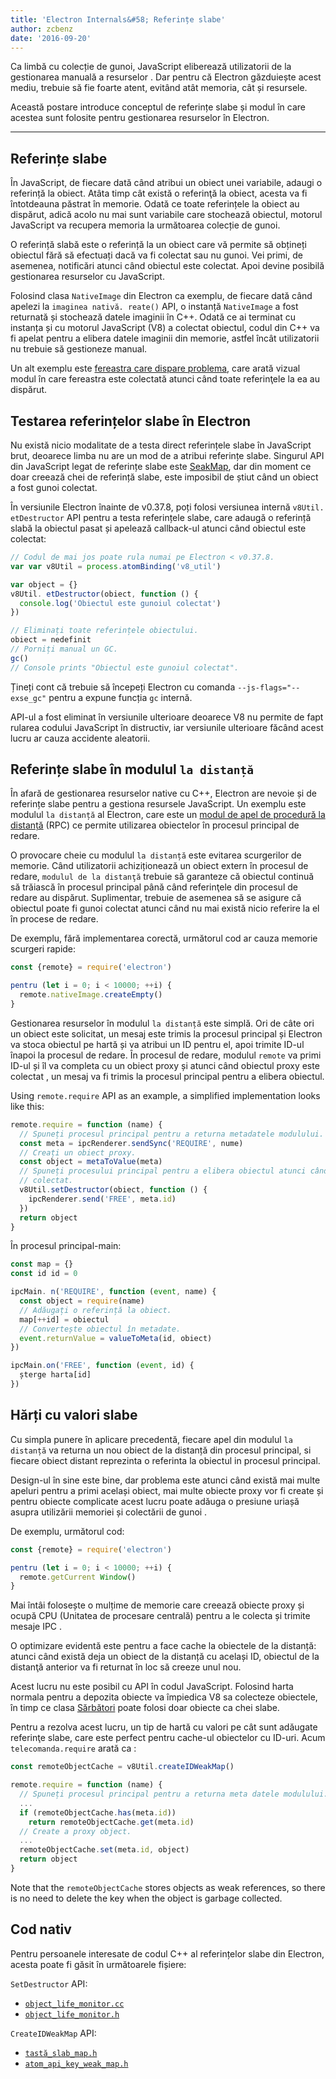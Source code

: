 ```yaml
---
title: 'Electron Internals&#58; Referințe slabe'
author: zcbenz
date: '2016-09-20'
---
```


Ca limbă cu colecție de gunoi, JavaScript eliberează utilizatorii de la gestionarea manuală a resurselor . Dar pentru că Electron găzduiește acest mediu, trebuie să fie foarte atent, evitând atât memoria, cât și resursele.

Această postare introduce conceptul de referințe slabe și modul în care acestea sunt folosite pentru gestionarea resurselor în Electron.

---

## Referințe slabe

În JavaScript, de fiecare dată când atribui un obiect unei variabile, adaugi o referință la obiect. Atâta timp cât există o referinţă la obiect, acesta va fi întotdeauna păstrat în memorie. Odată ce toate referințele la obiect au dispărut, adică acolo nu mai sunt variabile care stochează obiectul, motorul JavaScript va recupera memoria la următoarea colecție de gunoi.

O referință slabă este o referință la un obiect care vă permite să obțineți obiectul fără să efectuați dacă va fi colectat sau nu gunoi. Vei primi, de asemenea, notificări atunci când obiectul este colectat. Apoi devine posibilă gestionarea resurselor cu JavaScript.

Folosind clasa `NativeImage` din Electron ca exemplu, de fiecare dată când apelezi la `imaginea nativă. reate()` API, o instanță `NativeImage` a fost returnată și stochează datele imaginii în C++. Odată ce ai terminat cu instanța și cu motorul JavaScript (V8) a colectat obiectul, codul din C++ va fi apelat pentru a elibera datele imaginii din memorie, astfel încât utilizatorii nu trebuie să gestioneze manual.

Un alt exemplu este [fereastra care dispare problema](https://electronjs.org/docs/faq/#my-apps-windowtray-disappeared-after-a-few-minutes), care arată vizual modul în care fereastra este colectată atunci când toate referinţele la ea au dispărut.

## Testarea referințelor slabe în Electron

Nu există nicio modalitate de a testa direct referințele slabe în JavaScript brut, deoarece limba nu are un mod de a atribui referințe slabe. Singurul API din JavaScript legat de referințe slabe este [SeakMap](https://developer.mozilla.org/en-US/docs/Web/JavaScript/Reference/Global_Objects/WeakMap), dar din moment ce doar creează chei de referință slabe, este imposibil de știut când un obiect a fost gunoi colectat.

În versiunile Electron înainte de v0.37.8, poți folosi versiunea internă `v8Util. etDestructor` API pentru a testa referințele slabe, care adaugă o referință slabă la obiectul pasat și apelează callback-ul atunci când obiectul este colectat:

```javascript
// Codul de mai jos poate rula numai pe Electron < v0.37.8.
var var v8Util = process.atomBinding('v8_util')

var object = {}
v8Util. etDestructor(obiect, function () {
  console.log('Obiectul este gunoiul colectat')
})

// Eliminați toate referințele obiectului.
obiect = nedefinit
// Porniți manual un GC.
gc()
// Console prints "Obiectul este gunoiul colectat".
```

Țineți cont că trebuie să începeți Electron cu comanda `--js-flags="--exse_gc"` pentru a expune funcția `gc` internă.

API-ul a fost eliminat în versiunile ulterioare deoarece V8 nu permite de fapt rularea codului JavaScript în distructiv, iar versiunile ulterioare făcând acest lucru ar cauza accidente aleatorii.

## Referințe slabe în modulul `la distanță`

În afară de gestionarea resurselor native cu C++, Electron are nevoie și de referințe slabe pentru a gestiona resursele JavaScript. Un exemplu este modulul `la distanță` al Electron, care este un [modul de apel de procedură la distanță](https://en.wikipedia.org/wiki/Remote_procedure_call) (RPC) ce permite utilizarea obiectelor în procesul principal de redare.

O provocare cheie cu modulul `la distanță` este evitarea scurgerilor de memorie. Când utilizatorii achiziționează un obiect extern în procesul de redare, `modulul de la distanţă` trebuie să garanteze că obiectul continuă să trăiască în procesul principal până când referinţele din procesul de redare au dispărut. Suplimentar, trebuie de asemenea să se asigure că obiectul poate fi gunoi colectat atunci când nu mai există nicio referire la el în procese de redare.

De exemplu, fără implementarea corectă, următorul cod ar cauza memorie scurgeri rapide:

```javascript
const {remote} = require('electron')

pentru (let i = 0; i < 10000; ++i) {
  remote.nativeImage.createEmpty()
}
```

Gestionarea resurselor în modulul `la distanță` este simplă. Ori de câte ori un obiect este solicitat, un mesaj este trimis la procesul principal și Electron va stoca obiectul pe hartă și va atribui un ID pentru el, apoi trimite ID-ul înapoi la procesul de redare. În procesul de redare, modulul `remote` va primi ID-ul și îl va completa cu un obiect proxy și atunci când obiectul proxy este colectat , un mesaj va fi trimis la procesul principal pentru a elibera obiectul.

Using `remote.require` API as an example, a simplified implementation looks like this:

```javascript
remote.require = function (name) {
  // Spuneți procesul principal pentru a returna metadatele modulului.
  const meta = ipcRenderer.sendSync('REQUIRE', nume)
  // Creați un obiect proxy.
  const object = metaToValue(meta)
  // Spuneți procesului principal pentru a elibera obiectul atunci când obiectul proxy este gunoi
  // colectat.
  v8Util.setDestructor(obiect, function () {
    ipcRenderer.send('FREE', meta.id)
  })
  return object
}
```

În procesul principal-main:

```javascript
const map = {}
const id id = 0

ipcMain. n('REQUIRE', function (event, name) {
  const object = require(name)
  // Adăugați o referință la obiect.
  map[++id] = obiectul
  // Convertește obiectul în metadate.
  event.returnValue = valueToMeta(id, obiect)
})

ipcMain.on('FREE', function (event, id) {
  șterge harta[id]
})
```

## Hărți cu valori slabe

Cu simpla punere în aplicare precedentă, fiecare apel din modulul `la distanță` va returna un nou obiect de la distanță din procesul principal, si fiecare obiect distant reprezinta o referinta la obiectul in procesul principal.

Design-ul în sine este bine, dar problema este atunci când există mai multe apeluri pentru a primi același obiect, mai multe obiecte proxy vor fi create și pentru obiecte complicate acest lucru poate adăuga o presiune uriașă asupra utilizării memoriei și colectării de gunoi .

De exemplu, următorul cod:

```javascript
const {remote} = require('electron')

pentru (let i = 0; i < 10000; ++i) {
  remote.getCurrent Window()
}
```

Mai întâi folosește o mulțime de memorie care creează obiecte proxy și ocupă CPU (Unitatea de procesare centrală) pentru a le colecta și trimite mesaje IPC .

O optimizare evidentă este pentru a face cache la obiectele de la distanță: atunci când există deja un obiect de la distanță cu același ID, obiectul de la distanţă anterior va fi returnat în loc să creeze unul nou.

Acest lucru nu este posibil cu API în codul JavaScript. Folosind harta normala pentru a depozita obiecte va împiedica V8 sa colecteze obiectele, în timp ce clasa [Sărbători](https://developer.mozilla.org/en-US/docs/Web/JavaScript/Reference/Global_Objects/WeakMap) poate folosi doar obiecte ca chei slabe.

Pentru a rezolva acest lucru, un tip de hartă cu valori pe cât sunt adăugate referinţe slabe, care este perfect pentru cache-ul obiectelor cu ID-uri. Acum `telecomanda.require` arată ca :

```javascript
const remoteObjectCache = v8Util.createIDWeakMap()

remote.require = function (name) {
  // Spuneți procesul principal pentru a returna meta datele modulului.
  ...
  if (remoteObjectCache.has(meta.id))
    return remoteObjectCache.get(meta.id)
  // Create a proxy object.
  ...
  remoteObjectCache.set(meta.id, object)
  return object
}
```

Note that the `remoteObjectCache` stores objects as weak references, so there is no need to delete the key when the object is garbage collected.

## Cod nativ

Pentru persoanele interesate de codul C++ al referințelor slabe din Electron, acesta poate fi găsit în următoarele fișiere:

`SetDestructor` API:

* [`object_life_monitor.cc`](https://github.com/electron/electron/blob/v1.3.4/atom/common/api/object_life_monitor.cc)
* [`object_life_monitor.h`](https://github.com/electron/electron/blob/v1.3.4/atom/common/api/object_life_monitor.h)

`CreateIDWeakMap` API:

* [`tastă_slab_map.h`](https://github.com/electron/electron/blob/v1.3.4/atom/common/key_weak_map.h)
* [`atom_api_key_weak_map.h`](https://github.com/electron/electron/blob/v1.3.4/atom/common/api/atom_api_key_weak_map.h)

